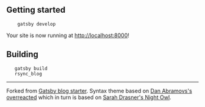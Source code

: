 ## Getting started

```shell
    gatsby develop
```

Your site is now running at [http://localhost:8000](http://localhost:8000)!

## Building

```shell
   gatsby build
   rsync_blog
```

---

Forked from [Gatsby blog starter](https://github.com/gatsbyjs/gatsby-starter-blog). Syntax theme based on [Dan Abramovs's overreacted](https://github.com/gaearon/overreacted.io/) which in turn is based on [Sarah Drasner's Night Owl](https://github.com/sdras/night-owl-vscode-theme/).
